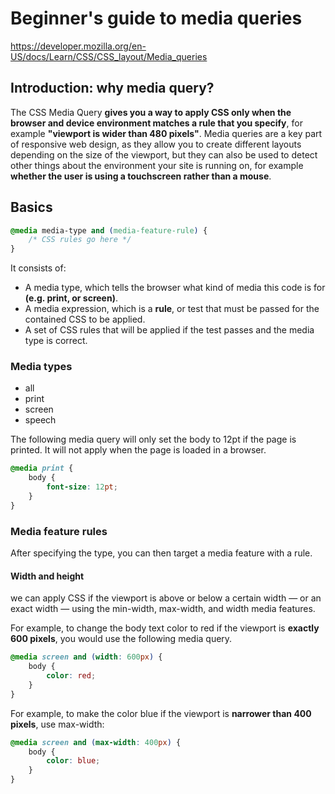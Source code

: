 # Beginner's guide to media queries

https://developer.mozilla.org/en-US/docs/Learn/CSS/CSS_layout/Media_queries

## Introduction: why media query?
The CSS Media Query **gives you a way to apply CSS only when the browser and device environment matches a rule that you specify**, for example **"viewport is wider than 480 pixels"**. Media queries are a key part of responsive web design, as they allow you to create different layouts depending on the size of the viewport, but they can also be used to detect other things about the environment your site is running on, for example **whether the user is using a touchscreen rather than a mouse**.

## Basics

```css
@media media-type and (media-feature-rule) {
    /* CSS rules go here */
}
```

It consists of:

- A media type, which tells the browser what kind of media this code is for **(e.g. print, or screen)**.
- A media expression, which is a **rule**, or test that must be passed for the contained CSS to be applied.
- A set of CSS rules that will be applied if the test passes and the media type is correct.

### Media types
- all
- print
- screen
- speech

The following media query will only set the body to 12pt if the page is printed. It will not apply when the page is loaded in a browser.

```css
@media print {
    body {
        font-size: 12pt;
    }
}
```

### Media feature rules
After specifying the type, you can then target a media feature with a rule.

#### Width and height
we can apply CSS if the viewport is above or below a certain width — or an exact width — using the min-width, max-width, and width media features.

For example, to change the body text color to red if the viewport is **exactly 600 pixels**, you would use the following media query.

```css
@media screen and (width: 600px) {
    body {
        color: red;
    }
}
```

For example, to make the color blue if the viewport is **narrower than 400 pixels**, use max-width:

```css
@media screen and (max-width: 400px) {
    body {
        color: blue;
    }
}
```

